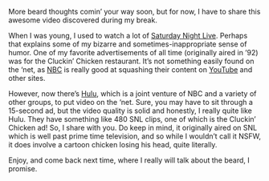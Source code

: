 More beard thoughts comin’ your way soon, but for now, I have to share this awesome video discovered during my break.

When I was young, I used to watch a lot of [Saturday Night Live][1]. Perhaps that explains some of my bizarre and sometimes-inappropriate sense of humor. One of my favorite advertisements of all time (originally aired in ’92) was for the Cluckin’ Chicken restaurant. It’s not something easily found on the ‘net, as [NBC][2] is really good at squashing their content on [YouTube][3] and other sites.

However, now there’s [Hulu][4], which is a joint venture of NBC and a variety of other groups, to put video on the ‘net. Sure, you may have to sit through a 15-second ad, but the video quality is solid and honestly, I really quite like Hulu. They have something like 480 SNL clips, one of which is the Cluckin’ Chicken ad! So, I share with you. Do keep in mind, it originally aired on SNL which is well past prime time television, and so while I wouldn’t call it NSFW, it does involve a cartoon chicken losing his head, quite literally.

Enjoy, and come back next time, where I really will talk about the beard, I promise.

 [1]: http://www.nbc.com/Saturday_Night_Live/
 [2]: http://www.nbc.com
 [3]: http://www.youtube.com
 [4]: http://www.hulu.com